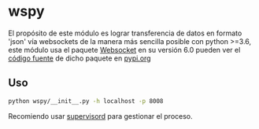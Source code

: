 # wspy
El propósito de este módulo es lograr transferencia de datos en formato 'json'
vía websockets de la manera más sencilla posible con python >=3.6,
este módulo usa el paquete [Websocket][websocket_link] en su versión 6.0
pueden ver el [código fuente][websocket_pypi_link] de dicho paquete en 
[pypi.org][pypi_link]


## Uso

```bash
python wspy/__init__.py -h localhost -p 8008
```

Recomiendo usar [supervisord][supervisord_link] para gestionar el proceso.


[supervisord_link]: <http://supervisord.org/>
[websocket_link]: <https://websockets.readthedocs.io/en/stable/>
[websocket_pypi_link]: <https://pypi.org/project/websockets/>
[pypi_link]: <https://pypi.org>